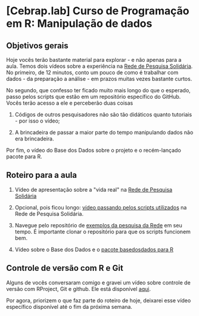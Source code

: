 # [Cebrap.lab] Curso de Programação em R: Manipulação de dados

## Objetivos gerais

Hoje vocês terão bastante material para explorar - e não apenas para a aula. Temos dois vídeos sobre a experiência na [Rede de Pesquisa Solidária](https://redepesquisasolidaria.org/boletins/). No primeiro, de 12 minutos, conto um pouco de como é trabalhar com dados - da preparação a análise - em prazos muitas vezes bastante curtos. 

No segundo, que confesso ter ficado muito mais longo do que o esperado, passo pelos scripts que estão em um repositório específico do GitHub. Vocês terão acesso a ele e perceberão duas coisas

1. Códigos de outros pesquisadores não são tão didáticos quanto tutoriais - por isso o vídeo; 

2. A brincadeira de passar a maior parte do tempo manipulando dados não era brincadeira.

Por fim, o vídeo do Base dos Dados sobre o projeto e o recém-lançado pacote para R.

## Roteiro para a aula

1. Vídeo de apresentação sobre a "vida real" na [Rede de Pesquisa Solidária](https://drive.google.com/file/d/1VrZpMWaKFRE7v9PKOiixVo37YG3yycl3/view?usp=sharing)

2. Opcional, pois ficou longo: [vídeo passando pelos scripts utilizados](https://drive.google.com/file/d/1i6Ic_nZTX6i1OnKgNztgRAQ4LY3BPY6K/view?usp=sharing) na Rede de Pesquisa Solidária.

3. Navegue pelo repositório de [exemplos da pesquisa da Rede](https://github.com/thiagomeireles/rede_pesquisa_exemplos) em seu tempo. É importante clonar o repositório para que os scripts funcionem bem.

4. Vídeo sobre o Base dos Dados e o [pacote basedosdados para R](https://drive.google.com/file/d/1Hp5rCaVHQrd6O7VG4bMVLtpxCxAJGFsH/view?usp=sharing)

## Controle de versão com R e Git

Alguns de vocês conversaram comigo e gravei um vídeo sobre controle de versão com RProject, Git e github. Ele está disponível [aqui](https://drive.google.com/file/d/1UUYM1waNaGWsOsVl7Tj968ryKaLdYGTU/view?usp=sharing).

Por agora, priorizem o que faz parte do roteiro de hoje, deixarei esse vídeo específico disponível até o fim da próxima semana.
